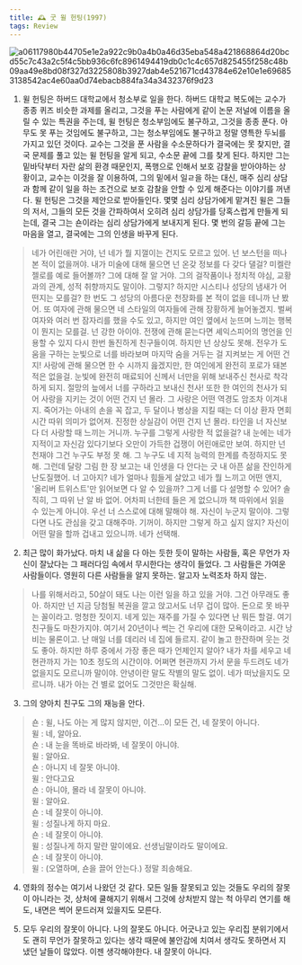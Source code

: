 ```yaml
---
title: 🕰 굿 윌 헌팅(1997)
tags: Review
---
```


![a06117980b44705e1e2a922c9b0a4b0a46d35eba548a421868864d20bcd55c7c43a2c5f4c5bb936c6fc8961494419db0c1c4c657d825455f258c48b09aa49e8bd08f327d3225808b3927dab4e521671cd43784e62e10e1e696853138542ac4e60aa0d74ebacb884fa34a3432376f9d23](https://user-images.githubusercontent.com/50545088/157465479-0ed4e22c-d03b-42e2-baf5-edb5bf9cf328.jpeg)

1. 윌 헌팅은 하버드 대학교에서 청소부로 일을 한다. 하버드 대학교 복도에는 교수가 종종 퀴즈 비슷한 과제를 올리고, 그것을 푸는 사람에게 같이 논문 저널에 이름을 올릴 수 있는 특권을 주는데, 윌 헌팅은 청소부임에도 불구하고, 그것을 종종 푼다. 아무도 못 푸는 것임에도 불구하고, 그는 청소부임에도 불구하고 정말 영특한 두뇌를 가지고 있던 것이다. 교수는 그것을 푼 사람을 수소문하다가 결국에는 못 찾지만, 결국 문제를 풀고 있는 윌 헌팅을 알게 되고, 수소문 끝에 그를 찾게 된다. 하지만 그는 밑바닥부터 자란 삶의 환경 때문인지, 폭행으로 인해서 보호 감찰을 받아야하는 상황이고, 교수는 이것을 잘 이용하여, 그의 밑에서 일ㄹ을 하는 대신, 매주 심리 상담과 함께 같이 일을 하는 조건으로 보호 감찰을 안할 수 있게 해준다는 이야기를 꺼낸다. 윌 헌팅은 그것을 제안으로 받아들인다. 몇몇 심리 상담가에게 맡겨진 윌은 그들의 저서, 그들의 모든 것을 간파하여서 오히려 심리 상담가를 당혹스럽게 만들게 되는데, 결국 그는 숀이라는 심리 상담가에게 보내지게 된다. 몇 번의 갈등 끝에 그는 마음을 열고, 결국에는 그의 인생을 바꾸게 된다.

> 네가 어린애란 거야, 넌 네가 뭘 지껄이는 건지도 모르고 있어. 넌 보스턴을 떠나본 적이 없을꺼야. 내가 미술에 대해 물으면 넌 온갖 정보를 다 갖다 댈걸? 미켈란젤로를 예로 들어볼까? 그에 대해 잘 알 거야. 그의 걸작품이나 정치적 야심, 교황과의 관계, 성적 취향까지도 말이야. 그렇지? 하지만 시스티나 성당의 냄새가 어떤지는 모를걸? 한 번도 그 성당의 아름다운 천장화를 본 적이 없을 테니까 난 봤어. 또 여자에 관해 물으면 네 스타일의 여자들에 관해 장황하게 늘어놓겠지. 벌써 여자와 여러 번 잠자리를 했을 수도 있고, 하지만 여인 옆에서 눈뜨며 느끼는 행복이 뭔지는 모를걸. 넌 강한 아이야. 전쟁에 관해 묻는다면 셰익스피어의 명언을 인용할 수 있지 다시 한번 돌진하게 친구들이여. 하지만 넌 상상도 못해. 전우가 도움을 구하는 눈빛으로 너를 바라보며 마지막 숨을 거두는 걸 지켜보는 게 어떤 건지! 사랑에 관해 물으면 한 수 시까지 읊겠지만, 한 여인에게 완전히 포로가 돼본 적은 없을걸. 눈빛에 완전히 매료되어 신께서 너만을 위해 보내주신 천사로 착각하게 되지. 절망의 늪에서 너를 구하라고 보내신 천사! 또한 한 여인의 천사가 되어 사랑을 지키는 것이 어떤 건지 넌 몰라. 그 사랑은 어떤 역경도 암조차 이겨내지. 죽어가는 아내의 손을 꼭 잡고, 두 달이나 병상을 지킬 때는 더 이상 환자 면회 시간 따위 의미가 없어져. 진정한 상실감이 어떤 건지 넌 몰라. 타인을 너 자신보다 더 사랑할 때 느끼는 거니까. 누구를 그렇게 사랑한 적 없을걸? 내 눈에는 네가 지적이고 자신감 있다기보다 오만이 가득한 겁쟁이 어린애로만 보여. 하지만 넌 천재야 그건 누구도 부정 못 해. 그 누구도 네 지적 능력의 한계를 측정하지도 못해. 그런데 달랑 그림 한 장 보고는 내 인생을 다 안다는 긋 내 아픈 삶을 잔인하게 난도질했어. 너 고아지? 네가 얼마나 힘들게 살았고 네가 뭘 느끼고 어떤 앤지, '올리버 트위스트'만 읽어보면 다 알 수 있을까? 그게 너를 다 설명할 수 있어? 솔직히, 그 따위 난 알 바 없어. 어차피 너한테 들은 게 없으니까 책 따위에서 읽을 수 있는게 아니야. 우선 너 스스로에 대해 말해야 해. 자신이 누군지 말이야. 그렇다면 나도 관심을 갖고 대해주마. 기꺼이. 하지만 그렇게 하고 싶지 않지? 자신이 어떤 말을 할까 겁내고 있으니까. 네가 선택해. 


2. 최근 많이 화가났다. 마치 내 삶을 다 아는 듯한 듯이 말하는 사람들, 혹은 무언가 자신이 잘났다는 그 패러다임 속에서 무시한다는 생각이 들었다. 그 사람들은 가여운 사람들이다. 영원히 다른 사람들을 알지 못하는. 알고자 노력조차 하지 않는.


> 나를 위해서라고, 50살이 돼도 나는 이런 일을 하고 있을 거야. 그건 아무래도 좋아. 하지만 넌 지금 당첨될 복권을 깔고 앉고서도 너무 겁이 많아. 돈으로 못 바꾸는 꼴이라고. 멍청한 짓이지. 네게 있는 재주를 가질 수 있다면 난 뭐든 할걸. 여기 친구들도 마찬가지야. 여기서 20년이나 썩는 건 우리에 대한 모욕이라고. 시간 낭비는 물론이고. 난 매일 너를 데리러 네 집에 들르지. 같이 놀고 한잔하며 웃는 것도 좋아. 하지만 하루 중에서 가장 좋은 때가 언제인지 알아? 내가 차를 세우고 네현관까지 가는 10초 정도의 시간이야. 어쩌면 현관까지 가서 문을 두드려도 네가 없을지도 모르니까 말이야. 안녕이란 말도 작별의 말도 없이. 네가 떠났을지도 모르니까. 내가 아는 건 별로 없어도 그것만은 확실해. 


3. 그의 양아치 친구도 그의 재능을 안다. 


> 숀 : 윌, 나도 아는 게 많지 않지만, 이건...이 모든 건, 네 잘못이 아니다. <br> 
 윌 : 네, 알아요. <br>
 숀 : 내 눈을 똑바로 바라봐, 네 잘못이 아니야. <br>
 윌 : 알아요. <br>
 숀 : 아니지 네 잘못 아니야. <br>
 윌 : 안다고요 <br>
 숀 : 아니야, 몰라 네 잘못이 아니야. <br>
 윌 : 알아요. <br>
 숀 : 네 잘못이 아니야. <br>
 윌 : 성질나게 하지 마요. <br>
 숀 : 네 잘못이 아니야. <br>
 윌 : 성질나게 하지 말란 말이에요. 선생님말이라도 말이에요. <br>
 숀 : 네 잘못이 아니야. <br>
 윌 : (오열하며, 숀을 끌어 안는다.) 정말 죄송해요. <br>

 4. 영화의 정수는 여기서 나왔던 것 같다. 모든 일들 잘못되고 있는 것들도 우리의 잘못이 아니라는 것, 상처에 쿨해지기 위해서 그것에 상처받지 않는 척 아무리 연기를 해도, 내면은 썩어 문드러져 있을지도 모른다. 

 5. 모두 우리의 잘못이 아니다. 나의 잘못도 아니다. 어긋나고 있는 우리집 분위기에서도 괜히 무언가 잘못하고 있다는 생각 때문에 불안감에 치여서 생각도 못하면서 지냈던 날들이 많았다. 이젠 생각해야한다. 내 잘못이 아니다. 